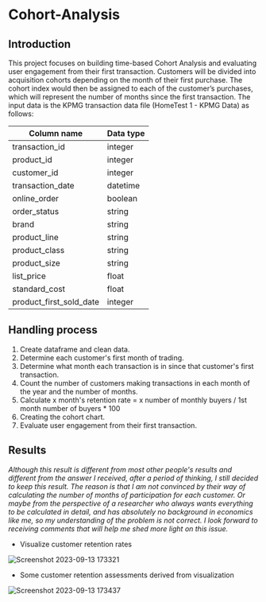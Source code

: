 # Cohort-Analysis

## Introduction

This project focuses on building time-based Cohort Analysis and evaluating user engagement from their first transaction. Customers will be divided into acquisition cohorts depending on the month of their first purchase. The cohort index would then be assigned to each of the customer’s purchases, which will represent the number of months since the first transaction.
The input data is the KPMG transaction data file (HomeTest 1 - KPMG Data) as follows:

| Column name | Data type |
| ----------- | --------- |
| transaction_id | integer |
| product_id | integer |
| customer_id | integer |
| transaction_date | datetime |
| online_order | boolean |
| order_status | string |
| brand | string |
| product_line | string |
| product_class | string |
| product_size | string |
| list_price | float |
| standard_cost | float |
| product_first_sold_date | integer |

## Handling process

1. Create dataframe and clean data.
2. Determine each customer's first month of trading.
3. Determine what month each transaction is in since that customer's first transaction.
4. Count the number of customers making transactions in each month of the year and the number of months.
5. Calculate x month's retention rate = x number of monthly buyers / 1st month number of buyers * 100
6. Creating the cohort chart.
7. Evaluate user engagement from their first transaction.

## Results

*Although this result is different from most other people's results and different from the answer I received, after a period of thinking, I still decided to keep this result. The reason is that I am not convinced by their way of calculating the number of months of participation for each customer. Or maybe from the perspective of a researcher who always wants everything to be calculated in detail, and has absolutely no background in economics like me, so my understanding of the problem is not correct. I look forward to receiving comments that will help me shed more light on this issue.*

- Visualize customer retention rates

![Screenshot 2023-09-13 173321](https://github.com/dieppnguyen/Cohort-Analysis/assets/142650906/e4241b2e-72fe-4f81-a971-919a2c3b86a7)


- Some customer retention assessments derived from visualization

![Screenshot 2023-09-13 173437](https://github.com/dieppnguyen/Cohort-Analysis/assets/142650906/cb11a417-f407-47a8-9b6b-e45b5f0b4aad)
